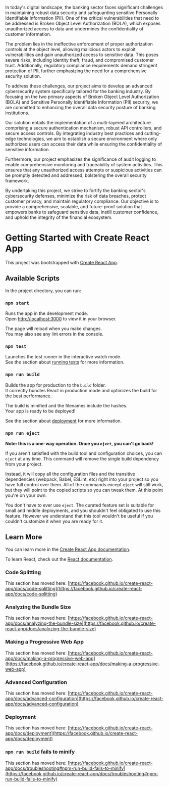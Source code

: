 In today's digital landscape, the banking sector faces significant challenges in maintaining robust data security and safeguarding sensitive Personally Identifiable Information (PII). One of the critical vulnerabilities that need to be addressed is Broken Object Level Authorization (BOLA), which exposes unauthorized access to data and undermines the confidentiality of customer information.

The problem lies in the ineffective enforcement of proper authorization controls at the object level, allowing malicious actors to exploit vulnerabilities and gain unauthorized access to sensitive data. This poses severe risks, including identity theft, fraud, and compromised customer trust. Additionally, regulatory compliance requirements demand stringent protection of PII, further emphasizing the need for a comprehensive security solution.

To address these challenges, our project aims to develop an advanced cybersecurity system specifically tailored for the banking industry. By focusing on the two primary aspects of Broken Object Level Authorization (BOLA) and Sensitive Personally Identifiable Information (PII) security, we are committed to enhancing the overall data security posture of banking institutions.

Our solution entails the implementation of a multi-layered architecture comprising a secure authentication mechanism, robust API controllers, and secure access controls. By integrating industry best practices and cutting-edge technologies, we aim to establish a secure environment where only authorized users can access their data while ensuring the confidentiality of sensitive information.

Furthermore, our project emphasizes the significance of audit logging to enable comprehensive monitoring and traceability of system activities. This ensures that any unauthorized access attempts or suspicious activities can be promptly detected and addressed, bolstering the overall security framework.

By undertaking this project, we strive to fortify the banking sector's cybersecurity defenses, minimize the risk of data breaches, protect customer privacy, and maintain regulatory compliance. Our objective is to provide a comprehensive, scalable, and future-proof solution that empowers banks to safeguard sensitive data, instill customer confidence, and uphold the integrity of the financial ecosystem.

# Getting Started with Create React App

This project was bootstrapped with [Create React App](https://github.com/facebook/create-react-app).

## Available Scripts

In the project directory, you can run:

### `npm start`

Runs the app in the development mode.\
Open [http://localhost:3000](http://localhost:3000) to view it in your browser.

The page will reload when you make changes.\
You may also see any lint errors in the console.

### `npm test`

Launches the test runner in the interactive watch mode.\
See the section about [running tests](https://facebook.github.io/create-react-app/docs/running-tests) for more information.

### `npm run build`

Builds the app for production to the `build` folder.\
It correctly bundles React in production mode and optimizes the build for the best performance.

The build is minified and the filenames include the hashes.\
Your app is ready to be deployed!

See the section about [deployment](https://facebook.github.io/create-react-app/docs/deployment) for more information.

### `npm run eject`

**Note: this is a one-way operation. Once you `eject`, you can't go back!**

If you aren't satisfied with the build tool and configuration choices, you can `eject` at any time. This command will remove the single build dependency from your project.

Instead, it will copy all the configuration files and the transitive dependencies (webpack, Babel, ESLint, etc) right into your project so you have full control over them. All of the commands except `eject` will still work, but they will point to the copied scripts so you can tweak them. At this point you're on your own.

You don't have to ever use `eject`. The curated feature set is suitable for small and middle deployments, and you shouldn't feel obligated to use this feature. However we understand that this tool wouldn't be useful if you couldn't customize it when you are ready for it.

## Learn More

You can learn more in the [Create React App documentation](https://facebook.github.io/create-react-app/docs/getting-started).

To learn React, check out the [React documentation](https://reactjs.org/).

### Code Splitting

This section has moved here: [https://facebook.github.io/create-react-app/docs/code-splitting](https://facebook.github.io/create-react-app/docs/code-splitting)

### Analyzing the Bundle Size

This section has moved here: [https://facebook.github.io/create-react-app/docs/analyzing-the-bundle-size](https://facebook.github.io/create-react-app/docs/analyzing-the-bundle-size)

### Making a Progressive Web App

This section has moved here: [https://facebook.github.io/create-react-app/docs/making-a-progressive-web-app](https://facebook.github.io/create-react-app/docs/making-a-progressive-web-app)

### Advanced Configuration

This section has moved here: [https://facebook.github.io/create-react-app/docs/advanced-configuration](https://facebook.github.io/create-react-app/docs/advanced-configuration)

### Deployment

This section has moved here: [https://facebook.github.io/create-react-app/docs/deployment](https://facebook.github.io/create-react-app/docs/deployment)

### `npm run build` fails to minify

This section has moved here: [https://facebook.github.io/create-react-app/docs/troubleshooting#npm-run-build-fails-to-minify](https://facebook.github.io/create-react-app/docs/troubleshooting#npm-run-build-fails-to-minify)

